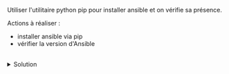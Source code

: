 Utiliser l'utilitaire python pip pour installer ansible et on vérifie sa présence.

Actions à réaliser :
- installer ansible via pip
- vérifier la version d'Ansible

<br>

<details>

<summary>Solution</summary>

Utiliser les commandes suivantes afin d'installer et vérifier la présence d'Ansible

```plain
pip install ansible
```{{exec}}

```plain
ansible --version
```{{exec}}

</details>
